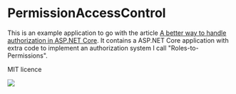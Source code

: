 # PermissionAccessControl

This is an example application to go with the article 
[A better way to handle authorization in ASP.NET Core](#).
It contains a ASP.NET Core application with extra code to implement an 
authorization system I call "Roles-to-Permissions".

MIT licence

![](https://github.com/JonPSmith/PermissionAccessControl/blob/master/PermissionAccessControlHomePage.png)


